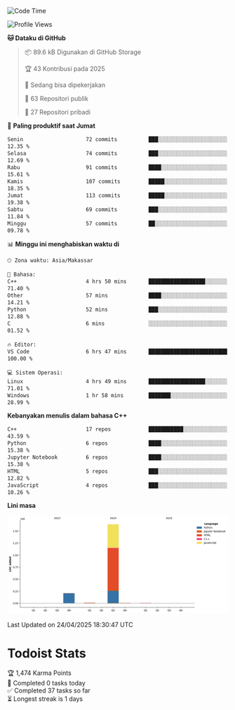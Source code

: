 <!--START_SECTION:waka-->
![Code Time](http://img.shields.io/badge/Code%20Time-176%20hrs%2052%20mins-blue)

![Profile Views](http://img.shields.io/badge/Profil%20dilihat-5-blue)

**🐱 Dataku di GitHub** 

> 📦 89.6 kB Digunakan di GitHub Storage 
 > 
> 🏆 43 Kontribusi pada 2025
 > 
> 💼 Sedang bisa dipekerjakan
 > 
> 📜 63 Repositori publik 
 > 
> 🔑 27 Repositori pribadi 
 > 
📅 **Paling produktif saat Jumat** 

```text
Senin                    72 commits          ███░░░░░░░░░░░░░░░░░░░░░░   12.35 % 
Selasa                   74 commits          ███░░░░░░░░░░░░░░░░░░░░░░   12.69 % 
Rabu                     91 commits          ████░░░░░░░░░░░░░░░░░░░░░   15.61 % 
Kamis                    107 commits         █████░░░░░░░░░░░░░░░░░░░░   18.35 % 
Jumat                    113 commits         █████░░░░░░░░░░░░░░░░░░░░   19.38 % 
Sabtu                    69 commits          ███░░░░░░░░░░░░░░░░░░░░░░   11.84 % 
Minggu                   57 commits          ██░░░░░░░░░░░░░░░░░░░░░░░   09.78 % 
```


📊 **Minggu ini menghabiskan waktu di** 

```text
🕑︎ Zona waktu: Asia/Makassar

💬 Bahasa: 
C++                      4 hrs 50 mins       ██████████████████░░░░░░░   71.40 % 
Other                    57 mins             ████░░░░░░░░░░░░░░░░░░░░░   14.21 % 
Python                   52 mins             ███░░░░░░░░░░░░░░░░░░░░░░   12.88 % 
C                        6 mins              ░░░░░░░░░░░░░░░░░░░░░░░░░   01.52 % 

🔥 Editor: 
VS Code                  6 hrs 47 mins       █████████████████████████   100.00 % 

💻 Sistem Operasi: 
Linux                    4 hrs 49 mins       ██████████████████░░░░░░░   71.01 % 
Windows                  1 hr 58 mins        ███████░░░░░░░░░░░░░░░░░░   28.99 % 
```

**Kebanyakan menulis dalam bahasa C++** 

```text
C++                      17 repos            ███████████░░░░░░░░░░░░░░   43.59 % 
Python                   6 repos             ████░░░░░░░░░░░░░░░░░░░░░   15.38 % 
Jupyter Notebook         6 repos             ████░░░░░░░░░░░░░░░░░░░░░   15.38 % 
HTML                     5 repos             ███░░░░░░░░░░░░░░░░░░░░░░   12.82 % 
JavaScript               4 repos             ███░░░░░░░░░░░░░░░░░░░░░░   10.26 % 
```



**Lini masa**

![Lines of Code chart](https://raw.githubusercontent.com/yusuf601/yusuf601/main/assets/bar_graph.png)


 Last Updated on 24/04/2025 18:30:47 UTC
<!--END_SECTION:waka-->
# Todoist Stats

<!-- TODO-IST:START -->
🏆  1,474 Karma Points           
🌸  Completed 0 tasks today           
✅  Completed 37 tasks so far           
⏳  Longest streak is 1 days
<!-- TODO-IST:END -->
